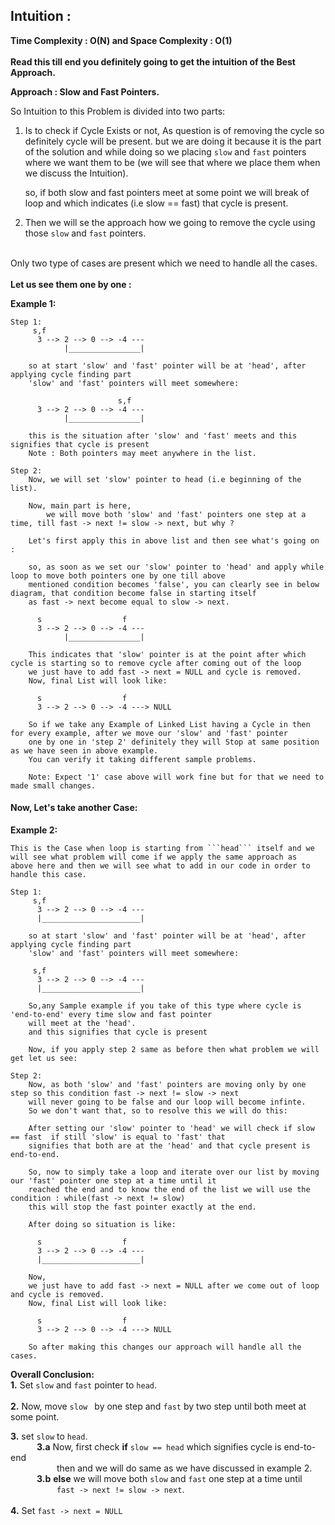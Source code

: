 ## Intuition :
**Time Complexity : O(N)  and Space Complexity : O(1)**<br><br>
**Read this till end you definitely going to get the intuition of the Best Approach.**

**Approach : Slow and Fast Pointers.**

So Intuition to this Problem is divided into two parts:
1. Is to check if Cycle Exists or not, As question is of removing the cycle so definitely cycle will be present.
   but we are doing it because it is the part of the solution and while doing so we placing ```slow``` and ```fast``` 
   pointers where we want them to be (we will see that where we place them when we discuss the Intuition).

   so, if both slow and fast pointers meet at some point we will break of loop and which indicates (i.e slow == fast)
   that cycle is present.

2. Then we will se the approach how we going to remove the cycle using those ```slow``` and ```fast``` pointers.<br><br>

Only two type of cases are present which we need to handle all the cases.<br><br>
**Let us see them one by one :**<br>

**Example 1:**

    Step 1:
         s,f  
          3 --> 2 --> 0 --> -4 ---     
                |________________|
        
        so at start 'slow' and 'fast' pointer will be at 'head', after applying cycle finding part 
        'slow' and 'fast' pointers will meet somewhere:

                            s,f
          3 --> 2 --> 0 --> -4 ---     
                |________________|
         
        this is the situation after 'slow' and 'fast' meets and this signifies that cycle is present 
        Note : Both pointers may meet anywhere in the list.

    Step 2:
        Now, we will set 'slow' pointer to head (i.e beginning of the list).
        
        Now, main part is here,
            we will move both 'slow' and 'fast' pointers one step at a time, till fast -> next != slow -> next, but why ?

        Let's first apply this in above list and then see what's going on :

        so, as soon as we set our 'slow' pointer to 'head' and apply while loop to move both pointers one by one till above
        mentioned condition becomes 'false', you can clearly see in below diagram, that condition become false in starting itself
        as fast -> next become equal to slow -> next.

          s                  f                            
          3 --> 2 --> 0 --> -4 ---     
                |________________|
        
        This indicates that 'slow' pointer is at the point after which cycle is starting so to remove cycle after coming out of the loop
        we just have to add fast -> next = NULL and cycle is removed.
        Now, final List will look like:
        
          s                  f                            
          3 --> 2 --> 0 --> -4 ---> NULL
        
        So if we take any Example of Linked List having a Cycle in then for every example, after we move our 'slow' and 'fast' pointer
        one by one in 'step 2' definitely they will Stop at same position as we have seen in above example.
        You can verify it taking different sample problems.

        Note: Expect '1' case above will work fine but for that we need to made small changes.

#### Now, Let's take another Case:
        
**Example 2:**<br>

    This is the Case when loop is starting from ```head``` itself and we will see what problem will come if we apply the same approach as 
    above here and then we will see what to add in our code in order to handle this case.

    Step 1:
         s,f 
          3 --> 2 --> 0 --> -4 ---     
          |______________________|
        
        so at start 'slow' and 'fast' pointer will be at 'head', after applying cycle finding part 
        'slow' and 'fast' pointers will meet somewhere:

         s,f
          3 --> 2 --> 0 --> -4 ---     
          |______________________|

        So,any Sample example if you take of this type where cycle is 'end-to-end' every time slow and fast pointer 
        will meet at the 'head'.  
        and this signifies that cycle is present 
        
        Now, if you apply step 2 same as before then what problem we will get let us see:

    Step 2:
        Now, as both 'slow' and 'fast' pointers are moving only by one step so this condition fast -> next != slow -> next
        will never going to be false and our loop will become infinte.
        So we don't want that, so to resolve this we will do this:

        After setting our 'slow' pointer to 'head' we will check if slow == fast  if still 'slow' is equal to 'fast' that
        signifies that both are at the 'head' and that cycle present is end-to-end.

        So, now to simply take a loop and iterate over our list by moving our 'fast' pointer one step at a time until it 
        reached the end and to know the end of the list we will use the condition : while(fast -> next != slow)
        this will stop the fast pointer exactly at the end.
        
        After doing so situation is like:
        
          s                  f                            
          3 --> 2 --> 0 --> -4 ---     
          |______________________|
         
        Now,
        we just have to add fast -> next = NULL after we come out of loop and cycle is removed.
        Now, final List will look like:
        
          s                  f                            
          3 --> 2 --> 0 --> -4 ---> NULL

        So after making this changes our approach will handle all the cases.

**Overall Conclusion:**<br>
  **1.** Set ```slow``` and ```fast``` pointer to ```head```.<br><br>
  **2.** Now, move ```slow ``` by one step and ```fast``` by two step until both meet at some point.<br>
  <!-- &emsp;&emsp;&emsp;**2.a**  **if** possible then return ```a + b + c```.<br>
  &emsp;&emsp;&emsp;&emsp;&nbsp;&nbsp;**else** return ```-1```<br><br> -->
  **3.** set ```slow``` to ```head```.<br>
  &emsp;&emsp;&emsp;**3.a** Now, first check **if** ```slow == head``` which signifies cycle is end-to-end<br>
  &emsp;&emsp;&emsp;&emsp;&emsp;  then and we will do same as we have discussed in example 2.<br>
  &emsp;&emsp;&emsp;**3.b** **else** we will move both ```slow``` and ```fast``` one step at a time until<br>
  &emsp;&emsp;&emsp;&emsp;&emsp;    ```fast -> next != slow -> next```.<br><br>
  **4.** Set ```fast -> next = NULL```<br>
